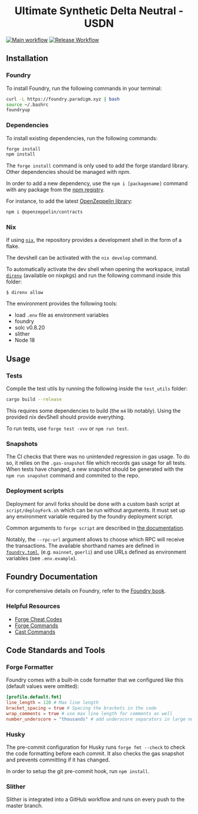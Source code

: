 # <h1 align="center">Ultimate Synthetic Delta Neutral - USDN</h1>

[![Main workflow](https://github.com/Blockchain-RA2-Tech/usdn-contracts/actions/workflows/ci.yml/badge.svg)](https://github.com/Blockchain-RA2-Tech/usdn-contracts/actions/workflows/ci.yml)
[![Release Workflow](https://github.com/Blockchain-RA2-Tech/usdn-contracts/actions/workflows/release.yml/badge.svg)](https://github.com/Blockchain-RA2-Tech/usdn-contracts/actions/workflows/release.yml)

## Installation

### Foundry

To install Foundry, run the following commands in your terminal:

```bash
curl -L https://foundry.paradigm.xyz | bash
source ~/.bashrc
foundryup
```

### Dependencies

To install existing dependencies, run the following commands:

```bash
forge install
npm install
```

The `forge install` command is only used to add the forge standard library. Other dependencies should be managed with
npm.

In order to add a new dependency, use the `npm i [packagename]` command with any package from the
[npm registry](https://www.npmjs.com/).

For instance, to add the latest [OpenZeppelin library](https://github.com/OpenZeppelin/openzeppelin-contracts):

```bash
npm i @openzeppelin/contracts
```

### Nix

If using [`nix`](https://nixos.org/), the repository provides a development shell in the form of a flake.

The devshell can be activated with the `nix develop` command.

To automatically activate the dev shell when opening the workspace, install [`direnv`](https://direnv.net/)
(available on nixpkgs) and run the following command inside this folder:

```console
$ direnv allow
```

The environment provides the following tools:

- load `.env` file as environment variables
- foundry
- solc v0.8.20
- slither
- Node 18

## Usage

### Tests

Compile the test utils by running the following inside the `test_utils` folder:

```bash
cargo build --release
```

This requires some dependencies to build (the `m4` lib notably). Using the provided nix devShell should provide
everything.

To run tests, use `forge test -vvv` or `npm run test`.

### Snapshots

The CI checks that there was no unintended regression in gas usage. To do so, it relies on the `.gas-snapshot` file
which records gas usage for all tests. When tests have changed, a new snapshot should be generated with the
`npm run snapshot` command and commited to the repo.

### Deployment scripts

Deployment for anvil forks should be done with a custom bash script at `script/deployFork.sh` which can be run without
arguments. It must set up any environment variable required by the foundry deployment script.

Common arguments to `forge script` are described in
[the documentation](https://book.getfoundry.sh/reference/forge/forge-script#forge-script).

Notably, the `--rpc-url` argument allows to choose which RPC will receive the transactions. The available shorthand
names are defined in [`foundry.toml`](https://github.com/petra-foundation/foundry-template/blob/master/foundry.toml),
(e.g. `mainnet`, `goerli`) and use URLs defined as environment variables (see `.env.example`).

## Foundry Documentation

For comprehensive details on Foundry, refer to the [Foundry book](https://book.getfoundry.sh/).

### Helpful Resources

- [Forge Cheat Codes](https://book.getfoundry.sh/cheatcodes/)
- [Forge Commands](https://book.getfoundry.sh/reference/forge/)
- [Cast Commands](https://book.getfoundry.sh/reference/cast/)

## Code Standards and Tools

### Forge Formatter

Foundry comes with a built-in code formatter that we configured like this (default values were omitted):

```toml
[profile.default.fmt]
line_length = 120 # Max line length
bracket_spacing = true # Spacing the brackets in the code
wrap_comments = true # use max line length for comments as well
number_underscore = "thousands" # add underscore separators in large numbers
```

### Husky

The pre-commit configuration for Husky runs `forge fmt --check` to check the code formatting before each commit. It also
checks the gas snapshot and prevents committing if it has changed.

In order to setup the git pre-commit hook, run `npm install`.

### Slither

Slither is integrated into a GitHub workflow and runs on every push to the master branch.
